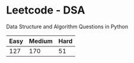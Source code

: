 # Leetcode - DSA

Data Structure and Algorithm Questions in Python

| Easy   |  Medium  | Hard |
|--------|----------|------|
|   127  |    170   |  51  |

